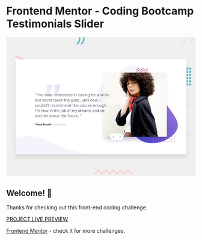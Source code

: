 # Frontend Mentor - Coding Bootcamp Testimonials Slider

![Design preview for the Coding Bootcamp Testimonials Slider coding challenge](./design/desktop-preview.jpg)

## Welcome! 👋

Thanks for checking out this front-end coding challenge.

[PROJECT LIVE PREVIEW](https://bootcamptestimonialsslider-tediko.netlify.app/)

[Frontend Mentor](https://www.frontendmentor.io) - check it for more challenges.
